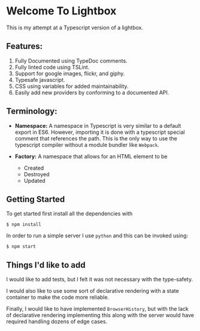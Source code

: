 # Welcome To Lightbox

This is my attempt at a Typescript version of a lightbox. 

## Features:

1. Fully Documented using TypeDoc comments.
1. Fully linted code using TSLint.
1. Support for google images, flickr, and giphy.
1. Typesafe javascript.
1. CSS using variables for added maintainability.
1. Easily add new providers by conforming to a documented API. 

## Terminology:

* **Namespace:** A namespace in Typescript is very similar to a 
  default export in ES6. However, importing it is done with a 
  typescript special comment that references the path. This is
  the only way to use the typescript compiler without a module
  bundler like `Webpack`.
  
* **Factory:** A namespace that allows for an HTML element to be
  * Created
  * Destroyed
  * Updated
  
## Getting Started
 
To get started first install all the dependencies with 

```
$ npm install
```

In order to run a simple server I use `python` and this can
be invoked using:

```
$ npm start
```

## Things I'd like to add

I would like to add tests, but I felt it was not necessary with the 
type-safety.

I would also like to use some sort of declarative rendering with 
a state container to make the code more reliable.

Finally, I would like to have implemented `BrowserHistory`, but 
with the lack of declarative rendering implementing this along
with the server would have required handling dozens of edge cases. 

